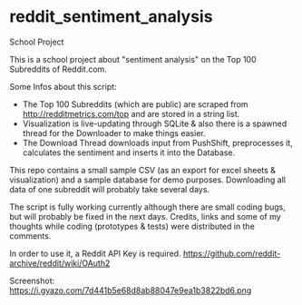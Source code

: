 # reddit_sentiment_analysis
School Project

This is a school project about "sentiment analysis" on the Top 100 Subreddits of Reddit.com.

Some Infos about this script:
- The Top 100 Subreddits (which are public) are scraped from http://redditmetrics.com/top and are stored in a string list.
- Visualization is live-updating through SQLite & also there is a spawned thread for the Downloader to make things easier.
- The Download Thread downloads input from PushShift, preprocesses it, calculates the sentiment and inserts it into the Database.

This repo contains a small sample CSV (as an export for excel sheets & visualization) and a sample database for demo purposes.
Downloading all data of one subreddit will probably take several days.

The script is fully working currently although there are small coding bugs, but will probably be fixed in the next days.
Credits, links and some of my thoughts while coding (prototypes & tests) were distributed in the comments.

In order to use it, a Reddit API Key is required.
https://github.com/reddit-archive/reddit/wiki/OAuth2

Screenshot: https://i.gyazo.com/7d441b5e68d8ab88047e9ea1b3822bd6.png
